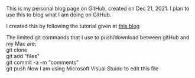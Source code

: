 This is my personal blog page on GitHub, created on Dec 21, 2021.
I plan to use this to blog what I am doing on GitHub.

I created this by following the tutorial given at [this blog](https://chadbaldwin.net/2021/03/14/how-to-build-a-sql-blog.html)

The limited git commands that I use to push/download between gitHub and my Mac are:\
git clone\
git add "files"\
git commit -a -m "comments"\
git push
Now I am using Microsoft Visual Stuido to edit this file







